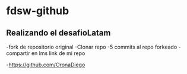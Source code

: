 # fdsw-github

## Realizando el desafioLatam 
-fork de repositorio original
-Clonar repo
-5 commits al repo forkeado
-compartir en lms link de mi repo

-https://github.com/OronaDiego